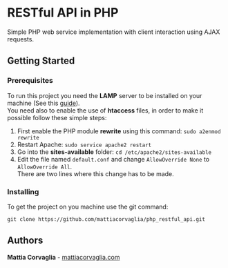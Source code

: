# RESTful API in PHP

Simple PHP web service implementation with client interaction using AJAX requests.

## Getting Started

### Prerequisites

To run this project you need the **LAMP** server to be installed on your machine (See this [guide](http://www.mattiacorvaglia.com/install_lamp.html)).  
You need also to enable the use of **htaccess** files, in order to make it possible follow these simple steps:
1. First enable the PHP module **rewrite** using this command: `sudo a2enmod rewrite`
2. Restart Apache: `sudo service apache2 restart`
3. Go into the **sites-available** folder: `cd /etc/apache2/sites-available`
4. Edit the file named `default.conf` and change `AllowOverride None` to `AllowOverride All`.  
   There are two lines where this change has to be made.

### Installing

To get the project on you machine use the git command:
```
git clone https://github.com/mattiacorvaglia/php_restful_api.git
```

## Authors

**Mattia Corvaglia** - [mattiacorvaglia.com](http://mattiacorvaglia.com)
